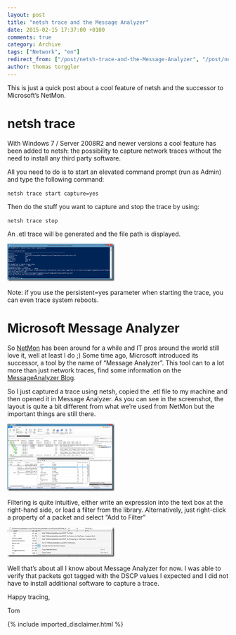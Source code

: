 ```yaml
---
layout: post
title: "netsh trace and the Message Analyzer"
date: 2015-02-15 17:37:00 +0100
comments: true
category: Archive
tags: ["Network", "en"]
redirect_from: ["/post/netsh-trace-and-the-Message-Analyzer", "/post/netsh-trace-and-the-message-analyzer"]
author: thomas torggler
---
```

<!-- more -->
<p>This is just a quick post about a cool feature of netsh and the successor to Microsoft’s NetMon.</p> <h1>netsh trace</h1> <p>With Windows 7 / Server 2008R2 and newer versions a cool feature has been added to netsh: the possibility to capture network traces without the need to install any third party software.</p> <p>All you need to do is to start an elevated command prompt (run as Admin) and type the following command:</p> <p><code>netsh trace start capture=yes</code></p> <p>Then do the stuff you want to capture and stop the trace by using:</p> <p><code>netsh trace stop</code></p> <p>An .etl trace will be generated and the file path is displayed.</p> <p><a href="/assets/archive/image_672.png"><img title="image" style="border-top: 0px; border-right: 0px; border-bottom: 0px; border-left: 0px; display: inline" border="0" alt="image" src="/assets/archive/image_thumb_670.png" width="244" height="85"></a> </p> <p>Note: if you use the persistent=yes parameter when starting the trace, you can even trace system reboots. </p> <h1>Microsoft Message Analyzer</h1> <p>So <a href="http://www.microsoft.com/en-us/download/details.aspx?id=4865" target="_blank">NetMon</a> has been around for a while and IT pros around the world still love it, well at least I do ;) Some time ago, Microsoft introduced its successor, a tool by the name of “Message Analyzer”. This tool can to a lot more than just network traces, find some information on the <a href="http://blogs.technet.com/b/messageanalyzer/archive/2015/01/19/announcing-message-analyzer-1-2.aspx" target="_blank">MessageAnalyzer Blog</a>.</p> <p>So I just captured a trace using netsh, copied the .etl file to my machine and then opened it in Message Analyzer. As you can see in the screenshot, the layout is quite a bit different from what we’re used from NetMon but the important things are still there.</p> <p><a href="/assets/archive/image_673.png"><img title="image" style="border-top: 0px; border-right: 0px; border-bottom: 0px; border-left: 0px; display: inline" border="0" alt="image" src="/assets/archive/image_thumb_671.png" width="244" height="153"></a> </p> <p>Filtering is quite intuitive, either write an expression into the text box at the right-hand side, or load a filter from the library. Alternatively, just right-click a property of a packet and select “Add to Filter”</p> <p><a href="/assets/archive/image_674.png"><img title="image" style="border-top: 0px; border-right: 0px; border-bottom: 0px; border-left: 0px; display: inline" border="0" alt="image" src="/assets/archive/image_thumb_672.png" width="244" height="68"></a> </p> <p>Well that’s about all I know about Message Analyzer for now. I was able to verify that packets got tagged with the DSCP values I expected and I did not have to install additional software to capture a trace.</p> <p>Happy tracing,</p> <p>Tom</p>
{% include imported_disclaimer.html %}
